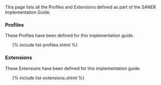 This page lists all the Profiles and Extensions defined as part of the SANER Implementation Guide.

### Profiles
These Profiles have been defined for this implementation guide.

<ol>
  {% include list-profiles.xhtml %}
</ol>


### Extensions
These Extensions have been defined for this implementation guide.

<ol>
  {% include list-extensions.xhtml %}
</ol>
